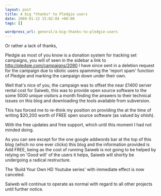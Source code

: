 ```yaml
--- 
layout: post
title: A big *thanks* to Pledgie users
date: 2009-01-22 15:02:04 +00:00
tags: []

wordpress_url: general/a-big-thanks-to-pledgie-users
---
```

Or rather a lack of thanks,

Pledgie as most of you know is a donation system for tracking set campaigns, you will of seen in the sidebar a link to 
<a href="http://pledgie.com/campaigns/2090">http://pledgie.com/campaigns/2090</a> I have since sent in a deletion request for the campaign due to idiotic users spamming the 'report spam' function of Pledgie and marking the campaign down under their own.

Well that's nice of you, the campaign was to offset the near £1400 server rental cost for Saiweb, this was to provide open source software to the some 5000 unique visitors a month finding the answers to their technical issues on this blog and downloading the tools available from subversion.

This has forced me to re-think my position on providing the at the time of writing $20,200 worth of FREE open source software (as valued by ohloh).

With the free updates and free support, which until this moment I had not minded doing.

As you can see except for the one google addwords bar at the top of this blog (which no one ever clicks) this blog and the information provided is Add FREE, being as the cost of running Saiweb is not going to be helped by relying on 'Good will' of the users it helps, Saiweb will shortly be undergoing a radical restructure.

The 'Build Your Own HD Youtube series' with immediate effect is now canceled.

Saiweb will continue to operate as normal with regard to all other projects until further notice.

